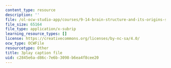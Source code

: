 ```yaml
---
content_type: resource
description: ''
file: /ol-ocw-studio-app/courses/9-14-brain-structure-and-its-origins-spring-2014/c2845e6ad86c7e6b3098b6ea4f8cee20_555124.srt
file_size: 65164
file_type: application/x-subrip
learning_resource_types: []
license: https://creativecommons.org/licenses/by-nc-sa/4.0/
ocw_type: OCWFile
resourcetype: Other
title: 3play caption file
uid: c2845e6a-d86c-7e6b-3098-b6ea4f8cee20
---
```

